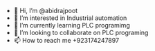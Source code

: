 - 👋 Hi, I’m @abidrajpoot
- 👀 I’m interested in Industrial automation 
- 🌱 I’m currently learning PLC programimg
- 💞️ I’m looking to collaborate on PLC programing
- 📫 How to reach me +923174247897

<!---
abidrajpoot/abidrajpoot is a ✨ special ✨ repository because its `README.md` (this file) appears on your GitHub profile.
You can click the Preview link to take a look at your changes.
--->
